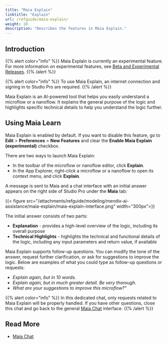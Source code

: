 ```yaml
---
title: "Maia Explain"
linktitle: "Explain"
url: /refguide/maia-explain/
weight: 10
description: "Describes the features in Maia Explain."
---
```


## Introduction 

{{% alert color="info" %}}
Maia Explain is currently an experimental feature. For more information on experimental features, see [Beta and Experimental Releases](/releasenotes/beta-features/).
{{% /alert %}}

{{% alert color="info" %}}
To use Maia Explain, an internet connection and signing in to Studio Pro are required.
{{% /alert %}}

Maia Explain is an AI-powered tool that helps you easily understand a microflow or a nanoflow. It explains the general purpose of the logic and highlights specific technical details to help you understand the logic further.

## Using Maia Learn

Maia Explain is enabled by default. If you want to disable this feature, go to **Edit** > **Preferences** > **New Features** and clear the **Enable Maia Explain (experimental)** checkbox.

There are two ways to launch Maia Explain:

* In the toolbar of the microflow or nanoflow editor, click **Explain**.
* In the App Explorer, right-click a microflow or a nanoflow to open its context menu, and click **Explain**.

A message is sent to Maia and a chat interface with an initial answer appears on the right side of Studio Pro under the **Maia** tab:

{{< figure src="/attachments/refguide/modeling/mendix-ai-assistance/maia-explain/maia-explain-interface.png" width="300px">}}

The initial answer consists of two parts: 

* **Explanation** - provides a high-level overview of the logic, including its overall purpose
* **Technical Highlights** - highlights the technical and functional details of the logic, including any input parameters and return value, if available 

Maia Explain supports follow-up questions. You can modify the tone of the answer, request further clarification, or ask for suggestions to improve the logic. Below are examples of what you could type as follow-up questions or requests:

* *Explain again, but in 10 words.*
* *Explain again, but in much greater detail. Be very thorough.*
* *What are your suggestions to improve this microflow?"*

{{% alert color="info" %}}
In this dedicated chat, only requests related to Maia Explain will be properly handled. If you have other questions, close this chat and go back to the general [Maia Chat](/refguide/maia-chat/) interface.
{{% /alert %}}

## Read More

* [Maia Chat](/refguide/maia-chat/)
